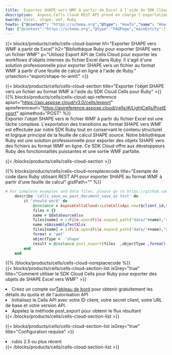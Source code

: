 ```yaml
---
title:  Exportez SHAPE vers WMF à partir de Excel à l'aide du SDK Cloud Cells pour Ruby
description:  Aspose.Cells Cloud REST API prend en charge l'exportation de fichiers au format {0} vers {1} à l'aide de {2}.
kwords: Excel, shape, wmf, Ruby
howto: {"@context": "https://schema.org","@type": "HowTo","name": "How to use Cells Cloud SDK for Ruby to export objects from Excel SHAPE to WMF","description": "How to use Cells Cloud SDK for Ruby to export objects from Excel SHAPE to WMF","image": {"@type": "ImageObject"},"url": "/ruby/export/shape-to-wmf/","step": [{ "@type": "HowToStep","name": "How to use Cells Cloud SDK for Ruby to export objects from Excel SHAPE to WMF step 1", "image": {"@type": "ImageObject",},"url": "/ruby/export/shape-to-wmf/","text": "Register an account at <a href='https://dashboard.aspose.cloud/'>Dashboard</a> to get free API quota & authorization details",},{ "@type": "HowToStep","name": "How to use Cells Cloud SDK for Ruby to export objects from Excel SHAPE to WMF step 1", "image": {"@type": "ImageObject",},"url": "/ruby/export/shape-to-wmf/","text": "Initialize the Cells API with your Client ID, Client Secret, Base URL, and API version.",},{ "@type": "HowToStep","name": "How to use Cells Cloud SDK for Ruby to export objects from Excel SHAPE to WMF step 1", "image": {"@type": "ImageObject",},"url": "/ruby/export/shape-to-wmf/","text": "Call post_export method to get the resultant stream",}, ],"supply": {"@type": "HowToSupply","name": "document"},"tool": [{"@type": "HowToTool","name": "RubyMine, Visual Studio Code, Aptana Studio, NetBeans"},{"@type": "HowToTool","name": "Aspose Cells"}],"totalTime": "PT6M"}
fqa: {"@context":"https://schema.org","@type":"FAQPage","mainEntity":[{"@type":"Question","name":"What file formats can excel or its internal elements be converted into?","acceptedAnswer":{"@type":"Answer","text":"We support a variety of output file formats, including XLSX, Excel, xls , PDF, CSV, HTML, Markdown, XML, PNG, JPG, TIFF, Json, TXT and many more.<br/><ol><li>Install .NET SDK and add the reference (import the library) to your .NET project.</li><li>Open the source file in C# using REST API.</li><li>Load the content or the excel file itself to be exported to other formats.</li><li>Call the PostExport() method, passing the output filename with the required extension.</li><li>Get the build results as a single file.</li></ol>"}},{"@type":"Question","name":"What is the maximum file size supported by this .NET library?","acceptedAnswer":{"@type":"Answer","text":"There are no file size limits for format conversions using .NET library."}}]}
---
```

{{< blocks/products/cells/cells-cloud-banner h1="Exporter SHAPE vers WMF à partir de Excel" h2="Bibliothèque Ruby pour exporter SHAPE vers un fichier WMF" p="Utilisez Export API de Cells Cloud pour exporter les workflows d\'objets internes du fichier Excel dans Ruby. Il s\'agit d\'une solution professionnelle pour exporter SHAPE vers un fichier au format WMF à partir d\'une feuille de calcul en ligne à l\'aide de Ruby." urlsection="export/shape-to-wmf/" >}}

{{< blocks/products/cells/cells-cloud-section title="Exporter l\'objet SHAPE vers un fichier au format WMF à l\'aide du SDK Cloud Cells pour Ruby" >}}
{{% blocks/products/cells/cells-cloud-api-reference apiurl="https://api.aspose.cloud/v3.0/cells/export" apireferenceurl="https://apireference.aspose.cloud/cells/#/LightCells/PostExport" apimethod="POST" %}}
<br/>
Exporter l'objet SHAPE vers le fichier WMF à partir du fichier Excel est une tâche complexe. L'exportation des transitions au format SHAPE vers WMF est effectuée par notre SDK Ruby tout en conservant le contenu structurel et logique principal de la feuille de calcul SHAPE source. Notre bibliothèque Ruby est une solution professionnelle pour exporter des objets SHAPE vers des fichiers au format WMF en ligne. Ce SDK Cloud offre aux développeurs Ruby des fonctionnalités puissantes et une sortie WMF parfaite.

{{< /blocks/products/cells/cells-cloud-section >}}

{{% blocks/products/cells/cells-cloud-noreplacecode title="Exemple de code dans Ruby utilisant REST API pour exporter SHAPE au format WMF à partir d\'une feuille de calcul" gistPath="" %}}
  
```ruby
# For complete examples and data files, please go to https://github.com/aspose-cells-cloud/aspose-cells-cloud-ruby/
    describe 'cells_save_as_post_document_save_as test' do
        it "should work" do
            @instance = AsposeCellsCloud::LiteCellsApi.new($client_id,$client_secret,"v3.0","https://api.aspose.cloud/")
            files = {}      
            name = $DataSourceXlsx
            files[name] = ::File.open(File.expand_path("data/"+name),"r") 
            name =$AssemblyTestXlsx 
            files[name] = ::File.open(File.expand_path("data/"+name),"r")
            format = 'wmf'
            objectType =  'shape'
            result = @instance.post_export(files  ,objectType ,format)    
        end
    end
```
   
{{% /blocks/products/cells/cells-cloud-noreplacecode %}}
<br/>
{{< blocks/products/cells/cells-cloud-section-list isGrey="true" title="Comment utiliser le SDK Cloud Cells pour Ruby pour exporter des objets de SHAPE Excel vers WMF" >}}
<li> Créez un compte sur<a href="https://dashboard.aspose.cloud/">Tableau de bord</a> pour obtenir gratuitement les détails du quota et de l'autorisation API</li>
<li>Initialisez le Cells API avec votre ID client, votre secret client, votre URL de base et votre version API.</li>
<li>Appelez la méthode post_export pour obtenir le flux résultant</li>
{{< /blocks/products/cells/cells-cloud-section-list >}}

{{< blocks/products/cells/cells-cloud-section-list isGrey="true" title="Configuration requise" >}}
<li>rubis 2.5 ou plus récent</li>
{{< /blocks/products/cells/cells-cloud-section-list >}}
